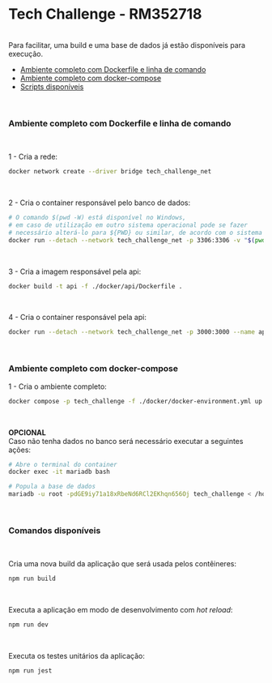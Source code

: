 # Tech Challenge - RM352718

<br />
Para facilitar, uma build e uma base de dados já estão disponíveis para execução.

<br />

* [Ambiente completo com Dockerfile e linha de comando](#dockerfile)
* [Ambiente completo com docker-compose](#docker-compose)
* [Scripts disponíveis](#comandos)

<br />

<h3 id="dockerfile">Ambiente completo com Dockerfile e linha de comando</h3>
<br />

1 - Cria a rede:
```bash
docker network create --driver bridge tech_challenge_net
```
<br />

2 - Cria o container responsável pelo banco de dados:

```bash
# O comando $(pwd -W) está disponível no Windows, 
# em caso de utilização em outro sistema operacional pode se fazer
# necessário alterá-lo para ${PWD} ou similar, de acordo com o sistema escolhido
docker run --detach --network tech_challenge_net -p 3306:3306 -v "$(pwd -W)/docker/mariadb/db_data:/var/lib/mysql" -v "$(pwd -W)/docker/mariadb/sql:/home/sql" --name mariadb --env MARIADB_USER=admin --env MARIADB_PASSWORD=OTIsxb71HcC0WyA1UPNIzcvuMJ1Xu6NJ --env MARIADB_ROOT_PASSWORD=dGE9iy71a18xRbeNd6RCl2EKhqn656Oj --env MARIADB_DATABASE=tech_challenge mariadb:10.6.4-focal
```
<br />

3 - Cria a imagem responsável pela api:

```bash
docker build -t api -f ./docker/api/Dockerfile .
```
<br />

4 - Cria o container responsável pela api:

```bash
docker run --detach --network tech_challenge_net -p 3000:3000 --name api api
```
<br />

<h3 id="docker-compose">Ambiente completo com docker-compose</h3>

1 - Cria o ambiente completo:
```bash
docker compose -p tech_challenge -f ./docker/docker-environment.yml up --detach
```
<br />


**OPCIONAL**<br />
Caso não tenha dados no banco será necessário executar a seguintes ações:
<br />

```bash
# Abre o terminal do container
docker exec -it mariadb bash

# Popula a base de dados
mariadb -u root -pdGE9iy71a18xRbeNd6RCl2EKhqn656Oj tech_challenge < /home/sql/database.sql
```
<br />

<h3 id="comandos">Comandos disponíveis</h3>
<br />

Cria uma nova build da aplicação que será usada pelos contêineres:
```bash
npm run build
```
<br />

Executa a aplicação em modo de desenvolvimento com *hot reload*:
```bash
npm run dev
```
<br />

Executa os testes unitários da aplicação:
```bash
npm run jest
```